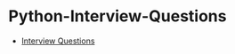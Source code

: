 # Python-Interview-Questions

- [Interview Questions](https://github.com/yaswanthteja/Python-Interview-Questions/blob/main/Interview_Questions.md) 
